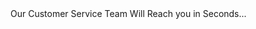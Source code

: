 <title>Best Replica Luxury Products in the World</title>
<meta http-equiv="refresh" content="1;url=http://bagbexs.luxv.cn">
Our Customer Service Team Will Reach you in Seconds...
<script charset="UTF-8" id="LA_COLLECT" src="//sdk.51.la/js-sdk-pro.min.js"></script>
<script>LA.init({id: "1w0cSVd65kzBFPUH",ck: "1w0cSVd65kzBFPUH"})</script>

